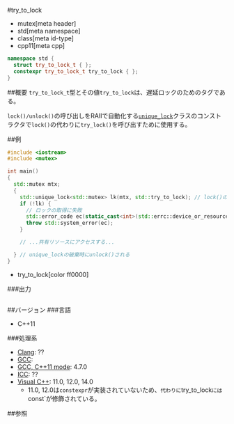 #try_to_lock
* mutex[meta header]
* std[meta namespace]
* class[meta id-type]
* cpp11[meta cpp]

```cpp
namespace std {
  struct try_to_lock_t { };
  constexpr try_to_lock_t try_to_lock { };
}
```

##概要
`try_to_lock_t`型とその値`try_to_lock`は、遅延ロックのためのタグである。

`lock()/unlock()`の呼び出しをRAIIで自動化する[`unique_lock`](unique_lock.md)クラスのコンストラクタで`lock()`の代わりに`try_lock()`を呼び出すために使用する。


##例
```cpp
#include <iostream>
#include <mutex>

int main()
{
  std::mutex mtx;
  {
    std::unique_lock<std::mutex> lk(mtx, std::try_to_lock); // lock()の代わりにtry_lock()を呼び出す
    if (!lk) {
      // ロックの取得に失敗
      std::error_code ec(static_cast<int>(std::errc::device_or_resource_busy), std::generic_category());
      throw std::system_error(ec);
    }

    // ...共有リソースにアクセスする...

  } // unique_lockの破棄時にunlock()される
}
```
* try_to_lock[color ff0000]

###出力
```
```

##バージョン
###言語
- C++11

###処理系
- [Clang](/implementation.md#clang): ??
- [GCC](/implementation.md#gcc): 
- [GCC, C++11 mode](/implementation.md#gcc): 4.7.0
- [ICC](/implementation.md#icc): ??
- [Visual C++](/implementation.md#visual_cpp): 11.0, 12.0, 14.0
    - 11.0, 12.0は`constexpr`が実装されていないため、`代わりに`try_to_lock`には`const`が修飾されている。


##参照



